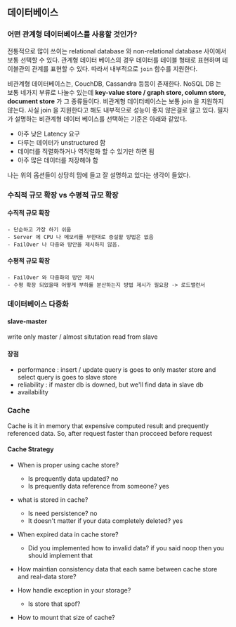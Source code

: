 ## 데이터베이스

### 어떤 관계형 데이터베이스를 사용할 것인가?

전통적으로 많이 쓰이는 relational database 와 non-relational database 사이에서 보통 선택할 수 있다.
관계형 데이터 베이스의 경우 데이터를 테이블 형태로 표현하며 테이블관의 관계를 표현할 수 있다. 따라서 내부적으로 `join` 함수를 지원한다.

비관계형 데이터베이스는, CouchDB, Cassandra 등등이 존재한다. NoSQL DB 는 보통 네가지 부류로 나눌수 있는데 **key-value store / graph store, column store, document store** 가 그 종류들이다.
비관계형 데이터베이스는 보통 join 을 지원하지 않는다. 사실 join 을 지원한다고 해도 내부적으로 성능이 좋지 않은걸로 알고 있다. 필자가 설명하는 비관계형 데이터 베이스를 선택하는 기준은 아래와 같았다.

- 아주 낮은 Latency 요구
- 다루는 데이터가 unstructured 함
- 데이터를 직렬화하거나 역직렬화 할 수 있기만 하면 됨
- 아주 많은 데이터를 저장해야 함

나는 위의 옵션들이 상당히 맘에 들고 잘 설명하고 있다는 생각이 들었다.

### 수직적 규모 확장 vs 수평적 규모 확장

#### 수직적 규모 확장
    - 단순하고 가장 하기 쉬움
    - Server 에 CPU 나 메모리를 무한대로 증설할 방법은 없음
    - FailOver 나 다중와 방안을 제시하지 않음.

#### 수평적 규모 확장
    - FailOver 와 다중화의 방안 제시
    - 수평 확장 되었을때 어떻게 부하를 분산하는지 방법 제시가 필요함 -> 로드밸런서

### 데이터베이스 다중화

#### slave-master 

write only master / almost situtation read from slave

#### 장점

- performance : insert / update query is goes to only master store and select query is goes to slave store
- reliability : if master db is downed, but we'll find data in slave db
- availability

### Cache

Cache is it in memory that expensive computed result and prequently referenced data. So, after request faster than procceed before request

#### Cache Strategy

- When is proper using cache store?
    - Is prequently data updated? no
    - Is prequently data reference from someone? yes

- what is stored in cache?
    - Is need persistence? no
    - It doesn't matter if your data completely deleted? yes

- When expired data in cache store?
    - Did you implemented how to invalid data? if you said noop then you should implement that

- How maintian consistency data that each same between cache store and real-data store?

- How handle exception in your storage?
    - Is store that spof?

- How to mount that size of cache?